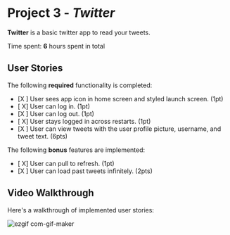 # Project 3 - *Twitter*

**Twitter** is a basic twitter app to read your tweets.

Time spent: **6** hours spent in total

## User Stories

The following **required** functionality is completed:

- [X ] User sees app icon in home screen and styled launch screen. (1pt)
- [ X] User can log in. (1pt)
- [X ] User can log out. (1pt)
- [ X] User stays logged in across restarts. (1pt)
- [X ] User can view tweets with the user profile picture, username, and tweet text. (6pts)

The following **bonus** features are implemented:

- [ X] User can pull to refresh. (1pt)
- [X ] User can load past tweets infinitely. (2pts)

## Video Walkthrough

Here's a walkthrough of implemented user stories:

![ezgif com-gif-maker](https://user-images.githubusercontent.com/72825083/115938830-cbe42e80-a450-11eb-82b2-08282a6b0462.gif)

